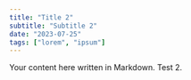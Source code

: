 ```yaml
---
title: "Title 2"
subtitle: "Subtitle 2"
date: "2023-07-25"
tags: ["lorem", "ipsum"]
---
```


Your content here written in Markdown. Test 2.
